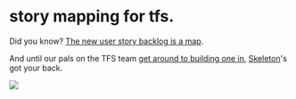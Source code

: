# story mapping for tfs.

Did you know? [The new user story backlog is a map](http://jpattonassociates.com/the-new-backlog/).

And until our pals on the TFS team [get around to building one in](https://visualstudio.uservoice.com/forums/121579-visual-studio/suggestions/4130976-create-a-new-view-in-tfs-task-board-to-view-backlo), [Skeleton](https://walkingskeleton.azurewebsites.net)'s got your back.

![](https://walkingskeleton.azurewebsites.net/img/skull.png) 
